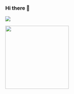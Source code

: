 ### Hi there 👋
![](https://komarev.com/ghpvc/?username=jaedeloper&color=6666FF&style=flat&label=Profile+views)<br>

<img style="width:200px;height:200px" src="https://github.com/JaeDeloper/JaeDeloper/blob/main/images/pfp.png">

<!--
[![GitHub Streak](https://streak-stats.demolab.com?user=jaedeloper&theme=github-dark-blue&hide_border=true&date_format=j%20M%5B%20Y%5D&mode=weekly)](https://git.io/streak-stats)

**JaeDeloper/JaeDeloper** is a ✨ _special_ ✨ repository because its `README.md` (this file) appears on your GitHub profile.

Here are some ideas to get you started:

- 🔭 I’m currently working on ...
- 🌱 I’m currently learning ...
- 👯 I’m looking to collaborate on ...
- 🤔 I’m looking for help with ...
- 💬 Ask me about ...
- 📫 How to reach me: ...
- 😄 Pronouns: ...
- ⚡ Fun fact: ...
-->

